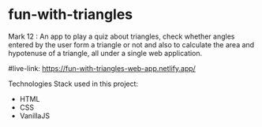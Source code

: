 # fun-with-triangles

Mark 12 : An app to play a quiz about triangles, check whether angles entered by the user form a triangle or not and also to calculate the area and hypotenuse of a triangle, all under a single web application.

#live-link:
https://fun-with-triangles-web-app.netlify.app/

Technologies Stack used in this project:

  * HTML
  * CSS
  * VanillaJS
